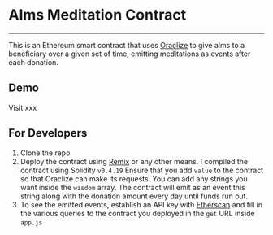 # Alms Meditation Contract
------------------------

This is an Ethereum smart contract that uses [Oraclize](https://docs.oraclize.it) to give alms to a beneficiary over a given set of time, emitting meditations as events after each donation.

## Demo
Visit xxx

## For Developers
1. Clone the repo
2. Deploy the contract using [Remix](https://remix.ethereum.org) or any other means. I compiled the contract using Solidity `v0.4.19` Ensure that you add `value` to the contract so that Oraclize can make its requests. You can add any strings you want inside the `wisdom` array. The contract will emit as an event this string along with the donation amount every day until funds run out.
3. To see the emitted events, establish an API key with [Etherscan](https://ropsten.etherscan.io/apis) and fill in the various queries to the contract you deployed in the `get` URL inside `app.js`